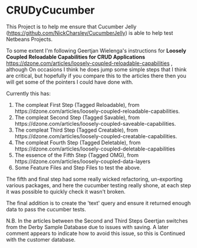 # CRUDyCucumber

This Project is to help me ensure that Cucumber Jelly (https://github.com/NickCharsley/CucumberJelly) is able to help test Netbeans Projects.

To some extent I'm following Geertjan Wielenga's instructions for **Loosely Coupled Reloadable Capabilities for CRUD Applications** https://dzone.com/articles/loosely-coupled-reloadable-capabilities , although On occasions I think he does jump some simple steps that I think are critical, but hopefully if you compare this to the articles there then you will get some of the pointers I could have done with.

Currently this has:
<ol>
<li>The compleat First Step (Tagged Reloadable), from https://dzone.com/articles/loosely-coupled-reloadable-capabilities.</li>
<li>The compleat Second Step (Tagged Savable), from https://dzone.com/articles/loosely-coupled-saveable-capabilities.</li>
<li>The compleat Third Step (Tagged Creatable), from https://dzone.com/articles/loosely-coupled-creatable-capabilities.</li>
<li>The compleat Fourth Step (Tagged Deletable), from https://dzone.com/articles/loosely-coupled-deletable-capabilities</li>
<li>The essence of the Fifth Step (Tagged OMG), from https://dzone.com/articles/loosely-coupled-data-layers</li>
<li>Some Feature Files and Step Files to test the above.</li>
</ol>

The fifth and final step had some really wicked refactoring, un-exporting various packages, and here the cucumber testing really shone, at each step it was possible to quickly check it wasn't broken.

The final addition is to create the 'text' query and ensure it returned enough data to pass the cucumber tests.

N.B. In the articles between the Second and Third Steps Geertjan switches from the Derby Sample Database due to issues with saving. A later comment appears to indicate how to avoid this issue, so this is Continued with the customer database.



